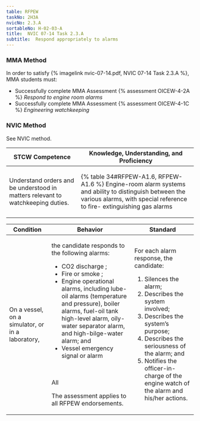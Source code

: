 ```yaml
---
table: RFPEW
taskNo: 2H3A
nvicNo: 2.3.A 
sortableNo: H-02-03-A
title:  NVIC 07-14 Task 2.3.A
subtitle:  Respond appropriately to alarms
---
```



### MMA Method

In order to satisfy  {% imagelink nvic-07-14.pdf, NVIC 07-14 Task 2.3.A %}, MMA students must:

* Successfully complete MMA Assessment {% assessment OICEW-4-2A %} *Respond to engine room alarms*
* Successfully complete MMA Assessment {% assessment OICEW-4-1C %} *Engineering watchkeeping*


### NVIC Method

<a onclick="togglevisibility('nvic_methods')" >See NVIC method.</a>

<div id='nvic_methods' class='hide'>

<table>
<thead>
<tr>
<th class='forty'> STCW Competence </th>
<th class='sixty'> Knowledge, Understanding, and Proficiency </th>
</tr>
</thead>




<tbody>
<tr><td markdown='1'>

Understand orders and be understood in matters relevant to watchkeeping duties.

</td><td markdown='1'>

{% table 34#RFPEW-A1.6, RFPEW-A1.6 %} Engine-room alarm systems and ability to distinguish between the various alarms, with special reference to fire- extinguishing gas alarms

</td></tr>


</tbody>
</table>


<table>
<thead>
<tr><th class='twenty'>  Condition </th><th class='twenty'> Behavior </th><th  class='sixty'>Standard </th></tr>
</thead>
<tbody >



<tr><td markdown='1'>

On a vessel, on a simulator, or in a laboratory,

</td><td markdown='1'>

the candidate responds to the following alarms: 

* CO2 discharge ;   
* Fire or smoke ;   
* Engine operational alarms, including lube-oil alarms (temperature and pressure), boiler alarms, fuel-oil tank high-level alarm, oily-water separator alarm, and high-bilge-water alarm; and 
* Vessel emergency signal or alarm

<br>

<div class="tooltip" markdown='1'>

All

The assessment applies to all RFPEW endorsements.

</div>


</td><td markdown='1'>

For each alarm response, the candidate:

1. Silences the alarm;
2. Describes the system involved;
3. Describes the system’s purpose;
4. Describes the seriousness of the alarm; and
5. Notifies the officer-in-charge of the engine watch of the alarm and his/her actions.

</td></tr>
</tbody>
</table>
</div>
